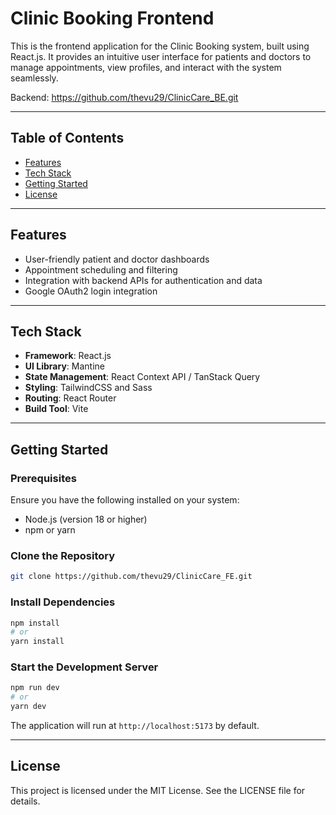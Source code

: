 # Clinic Booking Frontend

This is the frontend application for the Clinic Booking system, built using React.js. It provides an intuitive user interface for patients and doctors to manage appointments, view profiles, and interact with the system seamlessly.

Backend: https://github.com/thevu29/ClinicCare_BE.git

---

## Table of Contents
- [Features](#features)
- [Tech Stack](#tech-stack)
- [Getting Started](#getting-started)
- [License](#license)

---

## Features
- User-friendly patient and doctor dashboards
- Appointment scheduling and filtering
- Integration with backend APIs for authentication and data
- Google OAuth2 login integration

---

## Tech Stack
- **Framework**: React.js
- **UI Library**: Mantine
- **State Management**: React Context API / TanStack Query
- **Styling**: TailwindCSS and Sass
- **Routing**: React Router
- **Build Tool**: Vite

---

## Getting Started

### Prerequisites
Ensure you have the following installed on your system:
- Node.js (version 18 or higher)
- npm or yarn

### Clone the Repository
```bash
git clone https://github.com/thevu29/ClinicCare_FE.git
```

### Install Dependencies
```bash
npm install
# or
yarn install
```

### Start the Development Server
```bash
npm run dev
# or
yarn dev
```

The application will run at `http://localhost:5173` by default.

---

## License
This project is licensed under the MIT License. See the LICENSE file for details.

